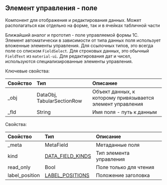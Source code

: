 ## Элемент управления - поле
Компонент для отображения и редактирования данных. Может располагаться как отдельно на форме, так и в ячейках табличной части 

Ближайший аналог и прототип - поле управляемой формы 1С.  
Элемент автоматически в зависимости от типа данных поля использует вложенные элементы управления. Для ссылочных типов, это всегда поле со списком `FieldSelect`. Для строковых данных, это обычный `FieldText` из `material-ui`. Для редактирования дат и чисел, используются специализированные элементы управления.

Ключевые свойства:

| Свойство | Тип | Описание |
|:---|:---|:---|
| _obj | DataObj, TabularSectionRow  | Объект данных, к которому привязывается элемент управления |
| _fld | String | Имя поля - путь к данным |

Свойства:

| Свойство | Тип | Описание |
|:---|:---|:---|
| _meta | MetaField | Метаданные поля |
| kind | [DATA_FIELD_KINDS](https://github.com/oknosoft/metadata.js/blob/master/packages/metadata-abstract-ui/src/enums.js) | Тип элемента управления |
| read_only | Bool | Поле только для чтения |
| label_position | [LABEL_POSITIONS](https://github.com/oknosoft/metadata.js/blob/master/packages/metadata-abstract-ui/src/enums.js) | Положение заголовка |


